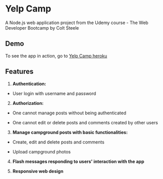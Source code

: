 # Yelp Camp
A Node.js web application project from the Udemy course - The Web Developer Bootcamp by Colt Steele

## Demo
To see the app in action, go to <a href="https://pure-wave-56001.herokuapp.com/" target="_blank">Yelp Camp heroku</a>

## Features
1. **Authentication:**

* User login with username and password

2. **Authorization:**

* One cannot manage posts without being authenticated

* One cannot edit or delete posts and comments created by other users

3. **Manage campground posts with basic functionalities:**

* Create, edit and delete posts and comments

* Upload campground photos

4. **Flash messages responding to users' interaction with the app**

5. **Responsive web design**



